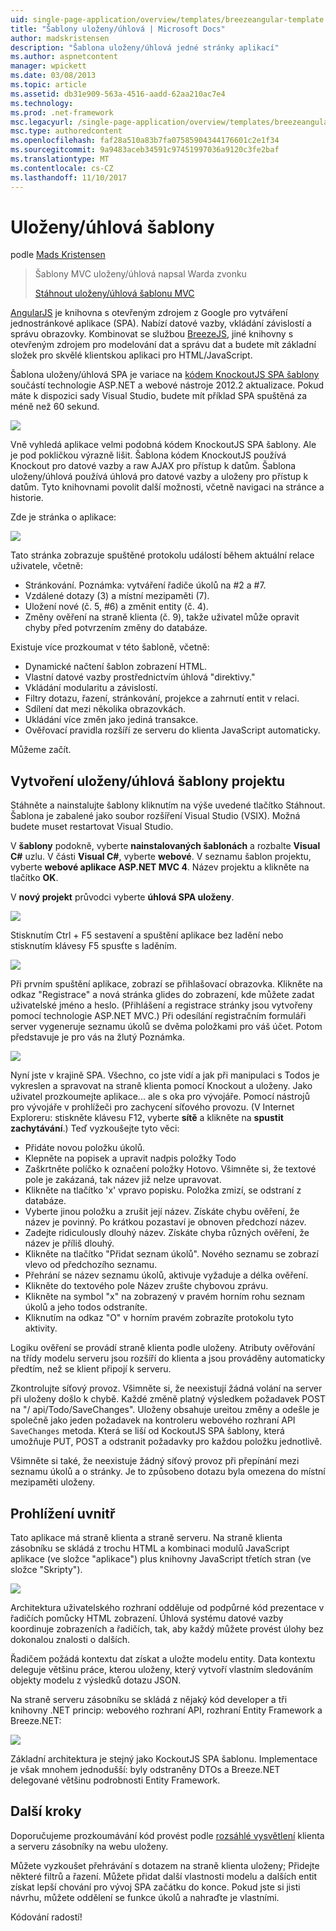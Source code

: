 ```yaml
---
uid: single-page-application/overview/templates/breezeangular-template
title: "Šablony uloženy/úhlová | Microsoft Docs"
author: madskristensen
description: "Šablona uloženy/úhlová jedné stránky aplikací"
ms.author: aspnetcontent
manager: wpickett
ms.date: 03/08/2013
ms.topic: article
ms.assetid: db31e909-563a-4516-aadd-62aa210ac7e4
ms.technology: 
ms.prod: .net-framework
msc.legacyurl: /single-page-application/overview/templates/breezeangular-template
msc.type: authoredcontent
ms.openlocfilehash: faf28a510a83b7fa07585904344176601c2e1f34
ms.sourcegitcommit: 9a9483aceb34591c97451997036a9120c3fe2baf
ms.translationtype: MT
ms.contentlocale: cs-CZ
ms.lasthandoff: 11/10/2017
---
```

<a name="breezeangular-template"></a>Uloženy/úhlová šablony
====================
podle [Mads Kristensen](https://github.com/madskristensen)

> Šablony MVC uloženy/úhlová napsal Warda zvonku
> 
> [Stáhnout uloženy/úhlová šablonu MVC](https://go.microsoft.com/fwlink/?LinkId=286437)


[AngularJS](http://angularjs.org) je knihovna s otevřeným zdrojem z Google pro vytváření jednostránkové aplikace (SPA). Nabízí datové vazby, vkládání závislostí a správu obrazovky. Kombinovat se službou [BreezeJS](http://www.breezejs.com/?utm_source=ms-spa), jiné knihovny s otevřeným zdrojem pro modelování dat a správu dat a budete mít základní složek pro skvělé klientskou aplikaci pro HTML/JavaScript.

Šablona uloženy/úhlová SPA je variace na [kódem KnockoutJS SPA šablony](../introduction/knockoutjs-template.md) součástí technologie ASP.NET a webové nástroje 2012.2 aktualizace. Pokud máte k dispozici sady Visual Studio, budete mít příklad SPA spuštěná za méně než 60 sekund.

![](http://www.breezejs.com/sites/all/images/spa-template/NgRunningTodoPage.png)

Vně vyhledá aplikace velmi podobná kódem KnockoutJS SPA šablony. Ale je pod pokličkou výrazně lišit. Šablona kódem KnockoutJS používá Knockout pro datové vazby a raw AJAX pro přístup k datům. Šablona uloženy/úhlová používá úhlová pro datové vazby a uloženy pro přístup k datům. Tyto knihovnami povolit další možnosti, včetně navigaci na stránce a historie.

Zde je stránka o aplikace:

![](http://www.breezejs.com/sites/all/images/spa-template/NgRunningAboutPage.png)

Tato stránka zobrazuje spuštěné protokolu událostí během aktuální relace uživatele, včetně:

- Stránkování. Poznámka: vytváření řadiče úkolů na #2 a #7.
- Vzdálené dotazy (3) a místní mezipaměti (7).
- Uložení nové (č. 5, #6) a změnit entity (č. 4).
- Změny ověření na straně klienta (č. 9), takže uživatel může opravit chyby před potvrzením změny do databáze.

Existuje více prozkoumat v této šabloně, včetně:

- Dynamické načtení šablon zobrazení HTML.
- Vlastní datové vazby prostřednictvím úhlová "direktivy."
- Vkládání modularitu a závislostí.
- Filtry dotazu, řazení, stránkování, projekce a zahrnutí entit v relaci.
- Sdílení dat mezi několika obrazovkách.
- Ukládání více změn jako jediná transakce.
- Ověřovací pravidla rozšíří ze serveru do klienta JavaScript automaticky.

Můžeme začít.

## <a name="create-a-breezeangular-template-project"></a>Vytvoření uloženy/úhlová šablony projektu

Stáhněte a nainstalujte šablony kliknutím na výše uvedené tlačítko Stáhnout. Šablona je zabalené jako soubor rozšíření Visual Studio (VSIX). Možná budete muset restartovat Visual Studio.

V **šablony** podokně, vyberte **nainstalovaných šablonách** a rozbalte **Visual C#** uzlu. V části **Visual C#**, vyberte **webové**. V seznamu šablon projektu, vyberte **webové aplikace ASP.NET MVC 4**. Název projektu a klikněte na tlačítko **OK**.

V **nový projekt** průvodci vyberte **úhlová SPA uloženy**.

![](http://www.breezejs.com/sites/all/images/spa-template/SelectBreezeNgSpaTemplate.png)

Stisknutím Ctrl + F5 sestavení a spuštění aplikace bez ladění nebo stisknutím klávesy F5 spusťte s laděním.

![](http://www.breezejs.com/sites/all/images/spa-template/ZephyrLogin.png)

Při prvním spuštění aplikace, zobrazí se přihlašovací obrazovka. Klikněte na odkaz "Registrace" a nová stránka glides do zobrazení, kde můžete zadat uživatelské jméno a heslo. (Přihlášení a registrace stránky jsou vytvořeny pomocí technologie ASP.NET MVC.) Při odesílání registračním formuláři server vygeneruje seznamu úkolů se dvěma položkami pro váš účet. Potom představuje je pro vás na žlutý Poznámka.

![](http://www.breezejs.com/sites/all/images/spa-template/TodoList.png)

Nyní jste v krajině SPA. Všechno, co jste vidí a jak při manipulaci s Todos je vykreslen a spravovat na straně klienta pomocí Knockout a uloženy. Jako uživatel prozkoumejte aplikace... ale s oka pro vývojáře. Pomocí nástrojů pro vývojáře v prohlížeči pro zachycení síťového provozu. (V Internet Exploreru: stiskněte klávesu F12, vyberte **sítě** a klikněte na **spustit zachytávání**.) Teď vyzkoušejte tyto věci:

- Přidáte novou položku úkolů.
- Klepněte na popisek a upravit nadpis položky Todo
- Zaškrtněte políčko k označení položky Hotovo. Všimněte si, že textové pole je zakázaná, tak název již nelze upravovat.
- Klikněte na tlačítko 'x' vpravo popisku. Položka zmizí, se odstraní z databáze.
- Vyberte jinou položku a zrušit její název. Získáte chybu ověření, že název je povinný. Po krátkou pozastaví je obnoven předchozí název.
- Zadejte ridiculously dlouhý název. Získáte chyba různých ověření, že název je příliš dlouhý.
- Klikněte na tlačítko "Přidat seznam úkolů". Nového seznamu se zobrazí vlevo od předchozího seznamu.
- Přehrání se název seznamu úkolů, aktivuje vyžaduje a délka ověření.
- Klikněte do textového pole Název zrušte chybovou zprávu.
- Klikněte na symbol "x" na zobrazený v pravém horním rohu seznam úkolů a jeho todos odstraníte.
- Kliknutím na odkaz "O" v horním pravém zobrazíte protokolu tyto aktivity.

Logiku ověření se provádí straně klienta podle uloženy. Atributy ověřování na třídy modelu serveru jsou rozšíří do klienta a jsou prováděny automaticky předtím, než se klient připojí k serveru.

Zkontrolujte síťový provoz. Všimněte si, že neexistují žádná volání na server při uloženy došlo k chybě. Každé změně platný výsledkem požadavek POST na "/ api/Todo/SaveChanges". Uloženy obsahuje ureitou změny a odešle je společně jako jeden požadavek na kontroleru webového rozhraní API `SaveChanges` metoda. Která se liší od KockoutJS SPA šablony, která umožňuje PUT, POST a odstranit požadavky pro každou položku jednotlivě.

Všimněte si také, že neexistuje žádný síťový provoz při přepínání mezi seznamu úkolů a o stránky. Je to způsobeno dotazu byla omezena do místní mezipaměti uloženy.

## <a name="peek-inside"></a>Prohlížení uvnitř

Tato aplikace má straně klienta a straně serveru. Na straně klienta zásobníku se skládá z trochu HTML a kombinaci modulů JavaScript aplikace (ve složce "aplikace") plus knihovny JavaScript třetích stran (ve složce "Skripty").

![](http://www.breezejs.com/sites/all/images/spa-template/NgClientArchitecture2.png)

Architektura uživatelského rozhraní odděluje od podpůrné kód prezentace v řadičích pomůcky HTML zobrazení. Úhlová systému datové vazby koordinuje zobrazeních a řadičích, tak, aby každý můžete provést úlohy bez dokonalou znalosti o dalších.

Řadičem požádá kontextu dat získat a uložte modelu entity. Data kontextu deleguje většinu práce, kterou uloženy, který vytvoří vlastním sledováním objekty modelu z výsledků dotazu JSON.

Na straně serveru zásobníku se skládá z nějaký kód developer a tři knihovny .NET princip: webového rozhraní API, rozhraní Entity Framework a Breeze.NET:

![](http://www.breezejs.com/sites/all/images/spa-template/ServerArchitecture.png)

Základní architektura je stejný jako KockoutJS SPA šablonu. Implementace je však mnohem jednodušší: byly odstraněny DTOs a Breeze.NET delegované většinu podrobnosti Entity Framework.

## <a name="next-steps"></a>Další kroky

Doporučujeme prozkoumávání kód provést podle [rozsáhlé vysvětlení](http://www.breezejs.com/ng-spa-template?utm_source=ms-spa) klienta a serveru zásobníky na webu uloženy.

Můžete vyzkoušet přehrávání s dotazem na straně klienta uloženy; Přidejte některé filtrů a řazení. Můžete přidat další vlastnosti modelu a dalších entit získat lepší chování pro vývoj SPA začátku do konce. Pokud jste si jisti návrhu, můžete oddělení se funkce úkolů a nahraďte je vlastními.

Kódování radostí!
